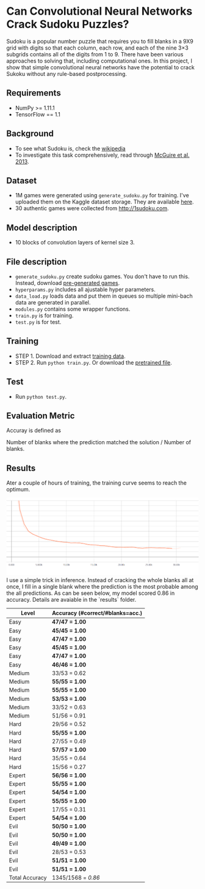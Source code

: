 # Can Convolutional Neural Networks Crack Sudoku Puzzles?

Sudoku is a popular number puzzle that requires you to fill blanks in a 9X9 grid with digits so that each column, each row, and each of the nine 3×3 subgrids contains all of the digits from 1 to 9. There have been various approaches to solving that, including computational ones. In this project, I show that simple convolutional neural networks have the potential to crack Sukoku without any rule-based postprocessing.

## Requirements
  * NumPy >= 1.11.1
  * TensorFlow == 1.1
	
## Background
* To see what Sudoku is, check the [wikipedia](https://en.wikipedia.org/wiki/Sudoku)
* To investigate this task comprehensively, read through [McGuire et al. 2013](https://arxiv.org/pdf/1201.0749.pdf).

## Dataset
* 1M games were generated using `generate_sudoku.py` for training. I've uploaded them on the Kaggle dataset storage. They are available [here](https://www.kaggle.com/bryanpark/sudoku/downloads/sudoku.zip).
* 30 authentic games were collected from http://1sudoku.com.

## Model description
* 10 blocks of convolution layers of kernel size 3.

## File description
  * `generate_sudoku.py` create sudoku games. You don't have to run this. Instead, download [pre-generated games](https://www.kaggle.com/bryanpark/sudoku/downloads/sudoku.zip).
  * `hyperparams.py` includes all ajustable hyper parameters.
  * `data_load.py` loads data and put them in queues so multiple mini-bach data are generated in parallel.
  * `modules.py` contains some wrapper functions.
  * `train.py` is for training.
  * `test.py` is for test.
  

## Training
* STEP 1. Download and extract [training data](https://www.kaggle.com/bryanpark/sudoku/downloads/sudoku.zip).
* STEP 2. Run `python train.py`. Or download the [pretrained file](https://u42868014.dl.dropboxusercontent.com/u/42868014/sudoku/logdir.tar.gz).

## Test
* Run `python test.py`.

## Evaluation Metric

Accuray is defined as 

Number of blanks where the prediction matched the solution / Number of blanks.

## Results

Ater a couple of hours of training, the training curve seems to reach the optimum. 

<img src="fig/training_curve.png">
I use a simple trick in inference. Instead of cracking the whole blanks all at once, I fill in a single blank where the prediction is the most probable among the all predictions. As can be seen below, my model scored 0.86 in accuracy. Details are avaiable in the `results` folder.


 
| Level  |  Accuracy (#correct/#blanks=acc.) |
| ---    |---     |
|Easy|**47/47 = 1.00**|
|Easy|**45/45 = 1.00**|
|Easy|**47/47 = 1.00**|
|Easy|**45/45 = 1.00**|
|Easy|**47/47 = 1.00**|
|Easy|**46/46 = 1.00**|
|Medium|33/53 = 0.62|
|Medium|**55/55 = 1.00**|
|Medium|**55/55 = 1.00**|
|Medium|**53/53 = 1.00**|
|Medium|33/52 = 0.63|
|Medium|51/56 = 0.91|
|Hard|29/56 = 0.52|
|Hard|**55/55 = 1.00**|
|Hard|27/55 = 0.49|
|Hard|**57/57 = 1.00**|
|Hard|35/55 = 0.64|
|Hard|15/56 = 0.27|
|Expert|**56/56 = 1.00**|
|Expert|**55/55 = 1.00**|
|Expert|**54/54 = 1.00**|
|Expert|**55/55 = 1.00**|
|Expert|17/55 = 0.31|
|Expert|**54/54 = 1.00**|
|Evil|**50/50 = 1.00**|
|Evil|**50/50 = 1.00**|
|Evil|**49/49 = 1.00**|
|Evil|28/53 = 0.53|
|Evil|**51/51 = 1.00**|
|Evil|**51/51 = 1.00**|
|Total Accuracy| 1345/1568 = _0.86_|






